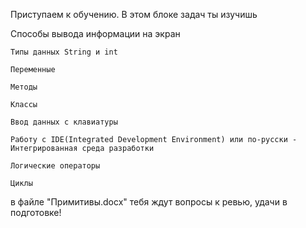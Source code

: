 Приступаем к обучению. В этом блоке задач ты изучишь

Способы вывода информации на экран

	Типы данных String и int

	Переменные

	Методы

	Классы

	Ввод данных с клавиатуры

	Работу с IDE(Integrated Development Environment) или по-русски - Интегрированная среда разработки

	Логические операторы

	Циклы

 в файле "Примитивы.docx" тебя ждут вопросы к ревью, удачи в подготовке!
 
